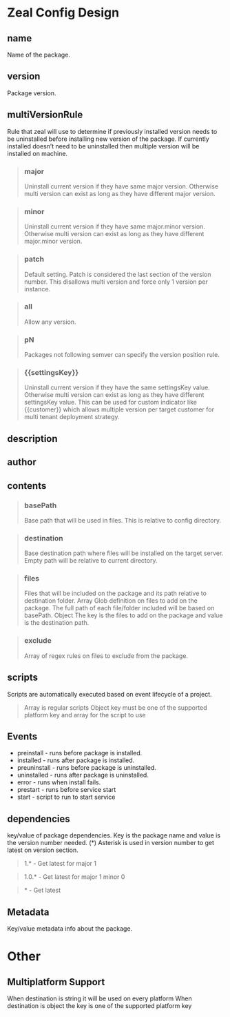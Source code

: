 # Zeal Config Design

## name
Name of the package.

## version
Package version.

## multiVersionRule
Rule that zeal will use to determine if previously installed version needs 
to be uninstalled before installing new version of the package. 
If currently installed doesn’t need to be uninstalled then multiple version will be installed on machine.


> ### major
>Uninstall current version if they have same major version. Otherwise
multi version can exist as long as they have different major version.

> ### minor
> Uninstall current version if they have same major.minor version.
Otherwise multi version can exist as long as they have different major.minor 
version.

> ### patch
> Default setting. Patch is considered the last section of the version number.
This disallows multi version and force only 1 version per instance.

> ### all
> Allow any version.

> ### pN
> Packages not following semver can specify the version position rule.

> ### {{settingsKey}}
> Uninstall current version if they have the same settingsKey value. Otherwise
multi version can exist as long as they have different settingsKey value.
This can be used for custom indicator like {{customer}} which allows multiple
version per target customer for multi tenant deployment strategy.

## description

## author

## contents

> ### basePath
> Base path that will be used in files. This is relative to config directory.

> ### destination
> Base destination path where files will be installed on the target server. Empty path will be relative to current directory.

> ### files
> Files that will be included on the package and its path relative to destination folder.
Array
Glob definition on files to add on the package. The full path of each file/folder included will be based on basePath.
Object
	The key is the files to add on the package and value is the destination path.

> ### exclude
>Array of regex rules on files to exclude from the package.

## scripts
Scripts are automatically executed based on event lifecycle of a project.

> Array is regular scripts
Object key must be one of the supported platform key and array for the script to use

## Events
* preinstall - runs before package is installed.
* installed - runs after package is installed.
* preuninstall - runs before package is uninstalled.
* uninstalled - runs after package is uninstalled.
* error - runs when install fails.
* prestart - runs before service start
* start - script to run to start service

## dependencies
key/value of package dependencies. Key is the package name and value is the version number needed. (*) Asterisk is used in version number to get latest on version section.
> 1.* - Get latest for major 1

> 1.0.* - Get latest for major 1 minor 0

>  \* - Get latest

## Metadata
Key/value metadata info about the package.

# Other

## Multiplatform Support
When destination is string it will be used on every platform
When destination is object the key is one of the supported platform key
